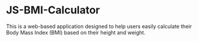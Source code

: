 # JS-BMI-Calculator
This is a web-based application designed to help users easily calculate their Body Mass Index (BMI) based on their height and weight.
